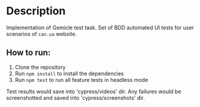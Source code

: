 # Description
Implementation of Gemicle test task.
Set of BDD automated UI tests for user scenarios of `can.ua` website.

## How to run:
1. Clone the repository
2. Run `npm install` to install the dependencies
3. Run `npm test` to run all feature tests in headless mode

Test results would save into 'cypress/videos' dir.
Any failures would be screenshotted and saved into 'cypress/screenshots' dir.
